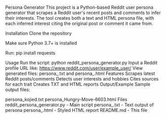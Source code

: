 Persona Generator
This project is a Python-based Reddit user persona generator that scrapes a Reddit user's recent posts and comments to infer their interests. The tool creates both a text and HTML persona file, with each inferred interest citing the original post or comment it came from.

Installation
Clone the repository

Make sure Python 3.7+ is installed

Run: pip install requests

Usage
Run the script: python reddit_persona_generator.py
Input a Reddit profile URL like: https://www.reddit.com/user/example_user/
View generated files: persona_<username>.txt and persona_<username>.html
Features
Scrapes latest Reddit posts/comments
Detects user interests and hobbies
Cites sources for each trait
Creates TXT and HTML reports
Output/Example
Sample output files:

persona_kojied.txt
persona_Hungry-Move-6603.html
Files
reddit_persona_generator.py - Main script
persona_<username>.txt - Text output of persona
persona_<username>.html - Styled HTML report
README.md - This file
